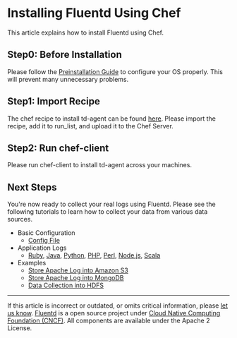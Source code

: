 Installing Fluentd Using Chef
=============================

This article explains how to install Fluentd using Chef.


Step0: Before Installation
--------------------------

Please follow the [Preinstallation Guide](before-install) to configure
your OS properly. This will prevent many unnecessary problems.

Step1: Import Recipe
--------------------

The chef recipe to install td-agent can be found
[here](https://github.com/treasure-data/chef-td-agent). Please import
the recipe, add it to run\_list, and upload it to the Chef Server.

Step2: Run chef-client
----------------------

Please run chef-client to install td-agent across your machines.

Next Steps
----------

You're now ready to collect your real logs using Fluentd. Please see the
following tutorials to learn how to collect your data from various data
sources.

-   Basic Configuration
    -   [Config File](config-file)
-   Application Logs
    -   [Ruby](ruby), [Java](java), [Python](python), [PHP](php),
        [Perl](perl), [Node.js](nodejs), [Scala](scala)
-   Examples
    -   [Store Apache Log into Amazon S3](apache-to-s3)
    -   [Store Apache Log into MongoDB](apache-to-mongodb)
    -   [Data Collection into HDFS](http-to-hdfs)


------------------------------------------------------------------------


If this article is incorrect or outdated, or omits critical information,
please [let us know](https://github.com/fluent/fluentd-docs/issues?state=open).
[Fluentd](http://www.fluentd.org/) is a open source project under [Cloud
Native Computing Foundation (CNCF)](https://cncf.io/). All components
are available under the Apache 2 License.
